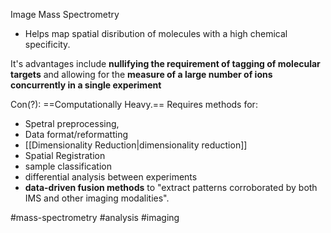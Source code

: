 Image Mass Spectrometry

- Helps map spatial disribution of molecules with a high chemical specificity.

It's advantages include **nullifying the requirement of tagging of molecular targets** and allowing for the **measure of a large number of ions concurrently in a single experiment**

Con(?): ==Computationally Heavy.==
Requires methods for:
- Spetral preprocessing,
- Data format/reformatting
- [[Dimensionality Reduction|dimensionality reduction]]
- Spatial Registration
- sample classification
- differential analysis between experiments
- **data-driven fusion methods** to "extract patterns corroborated by both IMS and other imaging modalities".




#mass-spectrometry #analysis #imaging
